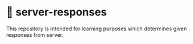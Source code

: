 # 🛜 server-responses
This repository is intended for learning purposes which determines given responses from server.
